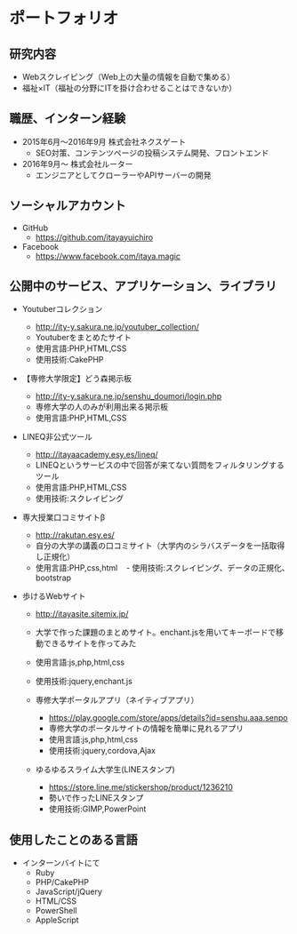 # ポートフォリオ

## 研究内容

- Webスクレイピング（Web上の大量の情報を自動で集める）
- 福祉×IT（福祉の分野にITを掛け合わせることはできないか）

## 職歴、インターン経験

- 2015年6月〜2016年9月 株式会社ネクスゲート
    - SEO対策、コンテンツページの投稿システム開発、フロントエンド
- 2016年9月〜 株式会社ルーター
    - エンジニアとしてクローラーやAPIサーバーの開発

## ソーシャルアカウント

- GitHub
    - https://github.com/itayayuichiro
- Facebook
    - https://www.facebook.com/itaya.magic    

## 公開中のサービス、アプリケーション、ライブラリ

- Youtuberコレクション
    - http://ity-y.sakura.ne.jp/youtuber_collection/
    - Youtuberをまとめたサイト
    - 使用言語:PHP,HTML,CSS
    - 使用技術:CakePHP

- 【専修大学限定】どう森掲示板
    - http://ity-y.sakura.ne.jp/senshu_doumori/login.php
    - 専修大学の人のみが利用出来る掲示板
    - 使用言語:PHP,HTML,CSS

- LINEQ非公式ツール
    - http://itayaacademy.esy.es/lineq/
    - LINEQというサービスの中で回答が来てない質問をフィルタリングするツール
    - 使用言語:PHP,HTML,CSS
    - 使用技術:スクレイピング

- 専大授業口コミサイトβ
    - http://rakutan.esy.es/
    - 自分の大学の講義の口コミサイト（大学内のシラバスデータを一括取得し正規化）
    - 使用言語:PHP,css,html
    - 使用技術:スクレイピング、データの正規化、bootstrap

- 歩けるWebサイト
    - http://itayasite.sitemix.jp/
    - 大学で作った課題のまとめサイト。enchant.jsを用いてキーボードで移動できるサイトを作ってみた
    - 使用言語:js,php,html,css
    - 使用技術:jquery,enchant.js

    - 専修大学ポータルアプリ（ネイティブアプリ）
        - https://play.google.com/store/apps/details?id=senshu.aaa.senpo
        - 専修大学のポータルサイトの情報を簡単に見れるアプリ
        - 使用言語:js,php,html,css
        - 使用技術:jquery,cordova,Ajax

    - ゆるゆるスライム大学生(LINEスタンプ)
        - https://store.line.me/stickershop/product/1236210
        - 勢いで作ったLINEスタンプ
        - 使用技術:GIMP,PowerPoint

## 使用したことのある言語
- インターンバイトにて
    - Ruby
    - PHP/CakePHP
    - JavaScript/jQuery
    - HTML/CSS
    - PowerShell
    - AppleScript
